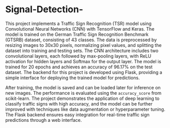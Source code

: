 # Signal-Detection-
This project implements a Traffic Sign Recognition (TSR) model using Convolutional Neural Networks (CNN) with TensorFlow and Keras. The model is trained on the German Traffic Sign Recognition Benchmark (GTSRB) dataset, consisting of 43 classes. The data is preprocessed by resizing images to 30x30 pixels, normalizing pixel values, and splitting the dataset into training and testing sets. The CNN architecture includes two convolutional layers, each followed by max-pooling layers, with ReLU activation for hidden layers and Softmax for the output layer. The model is trained for 20 epochs and achieves an accuracy of 96.17% on the test dataset. The backend for this project is developed using Flask, providing a simple interface for deploying the trained model for predictions.

After training, the model is saved and can be loaded later for inference on new images. The performance is evaluated using the `accuracy_score` from scikit-learn. The project demonstrates the application of deep learning to classify traffic signs with high accuracy, and the model can be further improved with techniques like data augmentation or hyperparameter tuning. The Flask backend ensures easy integration for real-time traffic sign predictions through a web interface.
